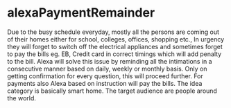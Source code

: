 # alexaPaymentRemainder

Due to the busy schedule everyday, mostly all the persons are coming out of their homes either for school, colleges, offices,
shopping etc., In urgency they will forget to switch off the electrical appliances and sometimes forget to pay the bills eg. EB,
Credit card in correct timings which will add penalty to the bill. Alexa will solve this issue by reminding all the intimations in a 
consecutive manner based on daily, weekly or monthly basis. Only on getting confirmation for every question, this will proceed further.
For payments also Alexa based on instruction will pay the bills. The idea category is basically smart home. The target audience 
are people around the world.

